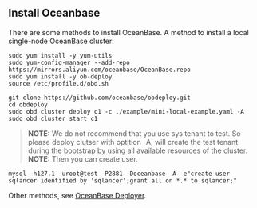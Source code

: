 ## Install Oceanbase
There are some methods to install OceanBase.
A method to install a local single-node OceanBase cluster:
```shell
sudo yum install -y yum-utils
sudo yum-config-manager --add-repo https://mirrors.aliyun.com/oceanbase/OceanBase.repo
sudo yum install -y ob-deploy
source /etc/profile.d/obd.sh

git clone https://github.com/oceanbase/obdeploy.git
cd obdeploy 
sudo obd cluster deploy c1 -c ./example/mini-local-example.yaml -A
sudo obd cluster start c1
```
> **NOTE:** We do not recommend that you use sys tenant to test. So please deploy clutser with optition -A, will create the test tenant during the bootstrap by using all available resources of the cluster.
> **NOTE:** Then you can create user.

```shell
mysql -h127.1 -uroot@test -P2881 -Doceanbase -A -e"create user sqlancer identified by 'sqlancer';grant all on *.* to sqlancer;"
```
Other methods, see [OceanBase Deployer](https://github.com/oceanbase/obdeploy/blob/master/README.md).
